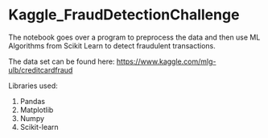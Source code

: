 # Kaggle_FraudDetectionChallenge
The notebook goes over a program to preprocess the data and then use ML Algorithms from Scikit Learn to detect fraudulent transactions.


The data set can be found here:
https://www.kaggle.com/mlg-ulb/creditcardfraud

Libraries used:

1. Pandas
2. Matplotlib
3. Numpy
4. Scikit-learn
